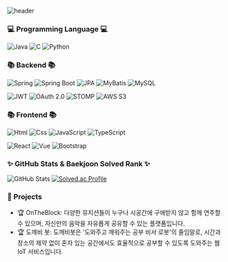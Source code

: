 ![header](https://capsule-render.vercel.app/api?type=waving&color=gradient&height=200&section=header&text=JongWon&animation=twinkling)

### 💻 Programming Language 💻

![Java](https://img.shields.io/badge/java-007396.svg?style=for-the-badge&logo=Java&logoColor=white)
![C](https://img.shields.io/badge/C-00599C.svg?style=for-the-badge&logo=C&logoColor=white)
![Python](https://img.shields.io/badge/Python-3776AB.svg?style=for-the-badge&logo=Python&logoColor=white)

### 📚 Backend 📚

![Spring](https://img.shields.io/badge/spring-6DB33F.svg?style=for-the-badge&logo=Spring&logoColor=white)
![Spring Boot](https://img.shields.io/badge/spring%20boot-00A98F.svg?style=for-the-badge&logo=Spring%20Boot&logoColor=white)
![JPA](https://img.shields.io/badge/JPA-663399.svg?style=for-the-badge)
![MyBatis](https://img.shields.io/badge/MyBatis-339933.svg?style=for-the-badge)
![MySQL](https://img.shields.io/badge/MySQL-4479A1.svg?style=for-the-badge&logo=MySQL&logoColor=white)

![JWT](https://img.shields.io/badge/JWT-5B4F88.svg?style=for-the-badge&logo=JSON%20Web%20Tokens&logoColor=white)
![OAuth 2.0](https://img.shields.io/badge/OAuth%202.0-4A90E2.svg?style=for-the-badge&logo=OAuth&logoColor=white)
![STOMP](https://img.shields.io/badge/STOMP-YourColorHere.svg?style=for-the-badge&logo=Shoe&logoColor=white)
![AWS S3](https://img.shields.io/badge/AWS%20S3-FF9900.svg?style=for-the-badge&logo=Amazon%20S3&logoColor=white)

### 📚 Frontend 📚

![Html](https://img.shields.io/badge/HTML5-E34F26.svg?&style=for-the-badge&logo=HTML5&logoColor=white)
![Css](https://img.shields.io/badge/CSS3-1572B6.svg?&style=for-the-badge&logo=CSS3&logoColor=white)
![JavaScript](https://img.shields.io/badge/JavaScriipt-F7DF1E.svg?&style=for-the-badge&logo=JavaScript&logoColor=black)
![TypeScript](https://img.shields.io/badge/typescript-3178C6.svg?&style=for-the-badge&logo=typescript&logoColor=black)

![React](https://img.shields.io/badge/react-61DAFB.svg?&style=for-the-badge&logo=React&logoColor=white)
![Vue](https://img.shields.io/badge/vue-4FC08D.svg?style=for-the-badge&logo=Vue.js&logoColor=white)
![Bootstrap](https://img.shields.io/badge/Bootstrap-7952B3.svg?style=for-the-badge&logo=Bootstrap&logoColor=white)

### ✨ GitHub Stats & Baekjoon Solved Rank ✨

![GitHub Stats](https://github-readme-stats.vercel.app/api?username=jongwon97&show_icons=true&theme=devault)
[![Solved.ac Profile](http://mazassumnida.wtf/api/v2/generate_badge?boj=whddnjs128)](https://solved.ac/whddnjs128)

### 📌 Projects
- 🏆 OnTheBlock: 다양한 뮤지션들이 누구나 시공간에 구애받지 않고 함께 연주할 수 있으며, 자신만의 음악을 자유롭게 공유할 수 있는 플랫폼입니다.
- 🏆 도깨비 봇: 도깨비봇은 '도와주고 깨워주는 공부 비서 로봇'의 줄임말로, 시간과 장소의 제약 없이 혼자 있는 공간에서도 효율적으로 공부할 수 있도록 도와주는 웹IoT 서비스입니다.
